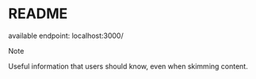 # README

available endpoint:
localhost:3000/

> [!NOTE]
> Useful information that users should know, even when skimming content.
